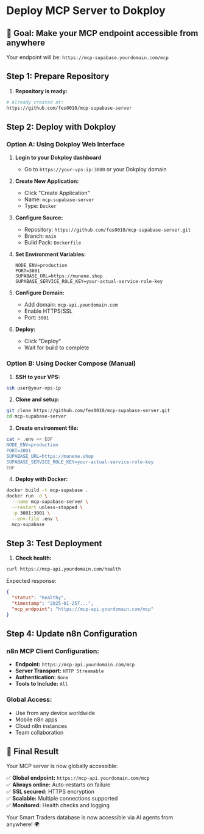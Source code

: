 # Deploy MCP Server to Dokploy

## 🎯 Goal: Make your MCP endpoint accessible from anywhere

Your endpoint will be: `https://mcp-supabase.yourdomain.com/mcp`

## Step 1: Prepare Repository

1. **Repository is ready:**
```bash
# Already created at:
https://github.com/fes0010/mcp-supabase-server
```

## Step 2: Deploy with Dokploy

### Option A: Using Dokploy Web Interface

1. **Login to your Dokploy dashboard**
   - Go to `https://your-vps-ip:3000` or your Dokploy domain

2. **Create New Application:**
   - Click "Create Application"
   - Name: `mcp-supabase-server`
   - Type: `Docker`

3. **Configure Source:**
   - Repository: `https://github.com/fes0010/mcp-supabase-server.git`
   - Branch: `main`
   - Build Pack: `Dockerfile`

4. **Set Environment Variables:**
   ```
   NODE_ENV=production
   PORT=3001
   SUPABASE_URL=https://munene.shop
   SUPABASE_SERVICE_ROLE_KEY=your-actual-service-role-key
   ```

5. **Configure Domain:**
   - Add domain: `mcp-api.yourdomain.com`
   - Enable HTTPS/SSL
   - Port: `3001`

6. **Deploy:**
   - Click "Deploy"
   - Wait for build to complete

### Option B: Using Docker Compose (Manual)

1. **SSH to your VPS:**
```bash
ssh user@your-vps-ip
```

2. **Clone and setup:**
```bash
git clone https://github.com/fes0010/mcp-supabase-server.git
cd mcp-supabase-server
```

3. **Create environment file:**
```bash
cat > .env << EOF
NODE_ENV=production
PORT=3001
SUPABASE_URL=https://munene.shop
SUPABASE_SERVICE_ROLE_KEY=your-actual-service-role-key
EOF
```

4. **Deploy with Docker:**
```bash
docker build -t mcp-supabase .
docker run -d \
  --name mcp-supabase-server \
  --restart unless-stopped \
  -p 3001:3001 \
  --env-file .env \
  mcp-supabase
```

## Step 3: Test Deployment

1. **Check health:**
```bash
curl https://mcp-api.yourdomain.com/health
```

Expected response:
```json
{
  "status": "healthy",
  "timestamp": "2025-01-25T...",
  "mcp_endpoint": "https://mcp-api.yourdomain.com/mcp"
}
```

## Step 4: Update n8n Configuration

### n8n MCP Client Configuration:
- **Endpoint:** `https://mcp-api.yourdomain.com/mcp`
- **Server Transport:** `HTTP Streamable`
- **Authentication:** `None`
- **Tools to Include:** `All`

### Global Access:
- Use from any device worldwide
- Mobile n8n apps
- Cloud n8n instances
- Team collaboration

## 🎉 Final Result

Your MCP server is now globally accessible:

✅ **Global endpoint:** `https://mcp-api.yourdomain.com/mcp`  
✅ **Always online:** Auto-restarts on failure  
✅ **SSL secured:** HTTPS encryption  
✅ **Scalable:** Multiple connections supported  
✅ **Monitored:** Health checks and logging  

Your Smart Traders database is now accessible via AI agents from anywhere! 🌍
